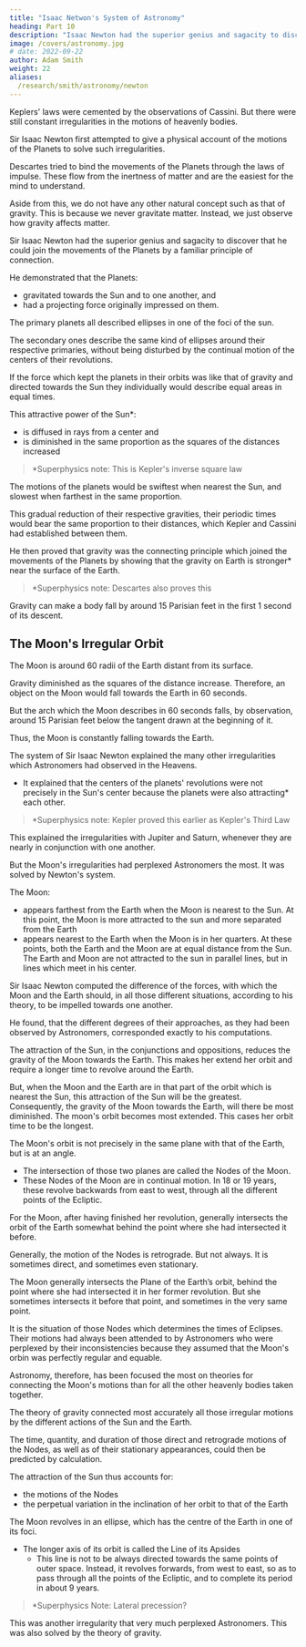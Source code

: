 ```yaml
---
title: "Isaac Netwon's System of Astronomy"
heading: Part 10
description: "Isaac Newton had the superior genius and sagacity to discover that he could join the movements of the Planets by a familiar principle of connection"
image: /covers/astronomy.jpg
# date: 2022-09-22
author: Adam Smith
weight: 22
aliases:
  /research/smith/astronomy/newton
---
```




Keplers' laws were cemented by the observations of Cassini. But there were still constant irregularities in the motions of heavenly bodies.

<!-- Tthe philosophy of Descartes, which could afford no reason, why such particular laws should be observed, might continue to amuse the learned in other sciences, but could no longer satisfy those that were skilled in Astronomy.  -->

Sir Isaac Newton first attempted to give a physical account of the motions of the Planets to solve such irregularities.

Descartes tried to bind the movements of the Planets through the laws of impulse. These flow from the inertness of matter and are the easiest for the mind to understand. 

Aside from this, we do not have any other natural concept such as that of gravity. This is because we never gravitate matter. Instead, we just observe how gravity affects matter.  

<!-- ; of all the orders of succession, those which are most familiar to the
imagination; as they all . After this quality, there is no
other, with which we are so well acquainted, as that of gravity.  -->

<!-- We never act upon
matter, but we have occasion to observe it. 
 -->

Sir Isaac Newton had the superior genius and sagacity  <!-- , therefore, made the most happy, and, we may now say, the greatest and most admirable improvement that was ever made in philosophy, when he --> to discover that he could join the movements of the Planets by a familiar principle of connection.<!--  which completely removed all the difficulties the imagination had hitherto felt in attending to them.  -->

He demonstrated that the Planets:
- gravitated towards the Sun and to one another, and
- had a projecting force originally impressed on them.

The primary planets all described ellipses in one of the foci of the sun. 

The secondary ones describe the same kind of ellipses around their respective primaries, without being disturbed by the continual motion of the centers of their revolutions.

If the force which kept the planets in their orbits was like that of gravity and directed towards the Sun they individually would describe equal areas in equal times.

This attractive power of the Sun*:
- is diffused in rays from a center and 
- is diminished in the same proportion as the squares of the distances increased

> *Superphysics note: This is Kepler's inverse square law 


The motions of the planets would be swiftest when nearest the Sun, and slowest when farthest in the same proportion.
<!--   off from him, in the same proportion in which, by observation, they are discovered to be;  -->

This gradual reduction of their respective gravities, their periodic times would bear the same proportion to their distances, which Kepler and Cassini had established between them. 

He then proved that gravity was the connecting principle which joined the movements of the Planets by showing that the gravity on Earth is stronger* near the surface of the Earth. 

> *Superphysics note: Descartes also proves this


Gravity can make a body fall by around 15 Parisian feet in the first 1 second of its descent. 


## The Moon's Irregular Orbit

The Moon is around 60 radii of the Earth distant from its surface. 

Gravity diminished as the squares of the distance increase. Therefore, an object on the Moon would fall towards the Earth in 60 seconds. <!-- , through the same space, which it falls near its surface in one second.  -->

But the arch which the Moon describes in 60 seconds falls, by observation, around 15 Parisian feet below the tangent drawn at the beginning of it. 

Thus, the Moon is constantly falling towards the Earth.

The system of Sir Isaac Newton explained the many other irregularities which Astronomers had observed in the Heavens. 
- It explained that the centers of the planets' revolutions were not precisely in the Sun's center because the planets were also attracting* each other. <!-- , but in the common center of gravity of the Sun and the Planets.  -->

> *Superphysics note: Kepler proved this earlier as Kepler's Third Law


This explained the irregularities with Jupiter and Saturn, whenever they are nearly in conjunction with one another.
<!-- From the mutual attraction of the Planets, it gave a reason for some other irregularities in their motions; -->  

But the Moon's irregularities had perplexed Astronomers the most. It was solved by Newton's system. <!--  corresponded, if possible, yet more accurately with them than with any of the other Planets. -->

The Moon:
- appears farthest from the Earth when the Moon is nearest to the Sun. At this point, the Moon is more attracted to the sun and more separated from the Earth
- appears nearest to the Earth when the Moon is in her quarters. At these points, both the Earth and the Moon are at equal distance from the Sun. The Earth and Moon are not attracted to the sun in parallel lines, but in lines which meet in his center. 

<!-- On the contrary, when in opposition to the Sun, she is further from the Sun than the Earth.  -->

<!-- The Earth is more attracted to the Sun when the Moon is farthest from the Sun. Consequently, the Earth is also further separated from the Moon.  -->

<!-- , are equally attracted to the sun. They would not, upon this account alone, therefore, be brought nearer to one another.  -->

<!-- , however, that they are attracted towards the Sun, but in , they are, thereby, still further approached to one another.  -->

Sir Isaac Newton computed the difference of the forces, with which the Moon and the Earth should, in all those different situations, according to his theory, to be impelled towards one another. 

He found, that the different degrees of their approaches, as they had been observed by Astronomers, corresponded exactly to his computations.

The attraction of the Sun, in the conjunctions and oppositions, reduces the gravity of the Moon towards the Earth. This makes her extend her orbit and require a longer time to revolve around the Earth. 

But, when the Moon and the Earth are in that part of the orbit which is nearest the Sun, this attraction of the Sun will be the greatest. Consequently, the gravity of the Moon towards the Earth, will there be most diminished. The moon's orbit becomes most extended. This cases her orbit time to be the longest. 

<!-- This is, also, agreeable to experience, and in the very same proportion, in which, by computation, from these principles, it might be expected. -->

The Moon's orbit is not precisely in the same plane with that of the Earth, but is at an angle. 
- The intersection of those two planes are called the Nodes of the Moon. 
- These Nodes of the Moon are in continual motion. In 18 or 19 years, these revolve backwards from east to west, through all the different points of the Ecliptic. 

For the Moon, after having finished her revolution, generally intersects the orbit of the Earth somewhat behind the point where she had intersected it before. 

Generally, the motion of the Nodes is retrograde. But not always. It is sometimes direct, and sometimes even stationary. 

The Moon generally intersects the Plane of the Earth’s orbit, behind the point where she had intersected it in her former revolution. But she sometimes intersects it before that point, and sometimes in the very same point. 

It is the situation of those Nodes which determines the times of Eclipses. Their motions had always been attended to by Astronomers who were perplexed by their inconsistencies because they assumed that the Moon's orbin was perfectly regular and equable.

<!-- Nothing, however, had perplexed them more, than to account for these so inconsistent motions, and, at the same time, preserve their so much sought–for regularity in the revolutions of the Moon. 

For they had no other means of connecting the appearances together, than by supposing the motions which produced them, to be, in reality, .  -->

Astronomy, therefore, has been focused the most on theories for connecting the Moon's motions than for  all the other heavenly bodies taken together.

The theory of gravity connected most accurately all those irregular motions by the different actions of the Sun and the Earth. 

The time, quantity, and duration of those direct and retrograde motions of the Nodes, as well as of their stationary appearances, could then be predicted by calculation.

The attraction of the Sun thus accounts for:
- the motions of the Nodes
- the perpetual variation in the inclination of her orbit to that of the Earth

The Moon revolves in an ellipse, which has the centre of the Earth in one of its foci. 
- The longer axis of its orbit is called the Line of its Apsides
  - This line is not to be always directed towards the same points of outer space. Instead, it revolves forwards, from west to east, so as to pass through all the points of the Ecliptic, and to complete its period in about 9 years.

> *Superphysics Note: Lateral precession?


This was another irregularity that very much perplexed Astronomers. This was also solved by the theory of gravity.

